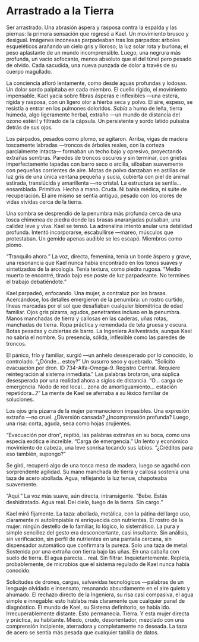 # Arrastrado a la Tierra

Ser arrastrado. Una abrasión áspera y rasposa contra la espalda y las piernas: la primera sensación que regresó a Kael. Un movimiento brusco y desigual. Imágenes inconexas parpadeaban tras los párpados: árboles esqueléticos arañando un cielo gris y lloroso; la luz solar rota y burlona; el peso aplastante de un mundo incomprensible. Luego, una negrura más profunda, un vacío sofocante, menos absoluto que el del túnel pero pesado de olvido. Cada sacudida, una nueva punzada de dolor a través de su cuerpo magullado.

La conciencia afloró lentamente, como desde aguas profundas y lodosas. Un dolor sordo palpitaba en cada miembro. El cuello rígido, el movimiento impensable. Kael yacía sobre fibras ásperas e inflexibles —una estera, rígida y rasposa, con un ligero olor a hierba seca y polvo. El aire, espeso, se resistía a entrar en los pulmones doloridos. *Sabía* a humo de leña, tierra húmeda, algo ligeramente herbal, extraño —un mundo de distancia del ozono estéril y filtrado de la cápsula. Un persistente y sordo latido pulsaba detrás de sus ojos.

Los párpados, pesados como plomo, se agitaron. Arriba, vigas de madera toscamente labradas —troncos de árboles reales, con la corteza parcialmente intacta— formaban un techo bajo y opresivo, proyectando extrañas sombras. Paredes de troncos oscuros y sin terminar, con grietas imperfectamente tapadas con barro seco o arcilla, silbaban suavemente con pequeñas corrientes de aire. Motas de polvo danzaban en astillas de luz gris de una única ventana pequeña y sucia, cubierta con piel de animal estirada, translúcida y amarillenta —no cristal. La estructura se sentía… ensamblada. Primitiva. Hecha a mano. Cruda. Ni bahía médica, ni suite de recuperación. El aire mismo se sentía antiguo, pesado con los olores de vidas vividas cerca de la tierra.

Una sombra se desprendió de la penumbra más profunda cerca de una tosca chimenea de piedra donde las brasas anaranjadas pulsaban, una calidez leve y viva. Kael se tensó. La adrenalina intentó anular una debilidad profunda. Intentó incorporarse, escabullirse —mareo, músculos que protestaban. Un gemido apenas audible se les escapó. Miembros como plomo.

“Tranquilo ahora.” La voz, directa, femenina, tenía un borde áspero y grave, una resonancia que Kael nunca había encontrado en los tonos suaves y sintetizados de la arcología. Tenía textura, como piedra rugosa. “Medio muerto te encontré, tirado bajo ese poste de luz parpadeante. No termines el trabajo debatiéndote.”

Kael parpadeó, enfocando. Una mujer, a contraluz por las brasas. Acercándose, los detalles emergieron de la penumbra: un rostro curtido, líneas marcadas por el sol que desafiaban cualquier biométrica de edad familiar. Ojos gris pizarra, agudos, penetrantes incluso en la penumbra. Manos manchadas de tierra y callosas en las caderas, uñas rotas, manchadas de tierra. Ropa práctica y remendada de tela gruesa y oscura. Botas pesadas y cubiertas de barro. La Ingeniera Asilvestrada, aunque Kael no sabría el nombre. Su presencia, sólida, inflexible como las paredes de troncos.

El pánico, frío y familiar, surgió —un anhelo desesperado por lo conocido, lo controlado. “¿Dónde… estoy?” Un susurro seco y quebrado. “Solicito evacuación por dron. ID 734-Alfa-Omega-9. Registro Central. Requiere reintegración al sistema inmediata.” Las palabras brotaron, una súplica desesperada por una realidad ahora a siglos de distancia. “O… carga de emergencia. Nodo de red local… zona de amortiguamiento… estación repetidora…?” La mente de Kael se aferraba a su léxico familiar de soluciones.

Los ojos gris pizarra de la mujer permanecieron impasibles. Una expresión extraña —no cruel. ¿Diversión cansada? ¿Incomprensión profunda? Luego, una risa: corta, aguda, seca como hojas crujientes.

“Evacuación por dron”, repitió, las palabras extrañas en su boca, como una especia exótica e increíble. “Carga de emergencia.” Un lento y económico movimiento de cabeza, una leve sonrisa tocando sus labios. “¿Créditos para eso también, supongo?”

Se giró, recuperó algo de una tosca mesa de madera, luego se agachó con sorprendente agilidad. Su mano manchada de tierra y callosa sostenía una taza de acero abollada. Agua, reflejando la luz tenue, chapoteaba suavemente.

“Aquí.” La voz más suave, aún directa, intransigente. “Bebe. Estás deshidratado. Agua real. Del cielo, luego de la tierra. Sin cargo.”

Kael miró fijamente. La taza: abollada, metálica, con la pátina del largo uso, claramente ni autolimpiable ni enriquecida con nutrientes. El rostro de la mujer: ningún destello de lo familiar, lo lógico, lo sistemático. La pura y simple sencillez del gesto era desconcertante, casi insultante. Sin análisis, sin verificación, sin perfil de nutrientes en una pantalla cercana, sin dispensador automático que confirmara la pureza. Solo una taza de metal. Sostenida por una extraña con tierra bajo las uñas. En una cabaña con suelo de tierra. El agua parecía… real. Sin filtrar. Inquietantemente. Repleta, probablemente, de microbios que el sistema regulado de Kael nunca había conocido.

Solicitudes de drones, cargas, salvavidas tecnológicos —palabras de un lenguaje olvidado e insensato, resonando absurdamente en el aire quieto y ahumado. El rechazo directo de la Ingeniera, su risa casi compasiva, el agua simple e innegable: esto hablaba más claramente que cualquier panel de diagnóstico. El mundo de Kael, su Sistema definitorio, se había ido. Irrecuperablemente distante. Esto permanecía. Tierra. Y esta mujer directa y práctica, su habitante. Miedo, crudo, desorientador, mezclado con una comprensión incipiente, aterradora y completamente no deseada. La taza de acero se sentía más pesada que cualquier tablilla de datos.
